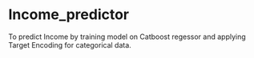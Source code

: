 # Income_predictor
To predict Income by training model on Catboost regessor and applying Target Encoding for categorical data.

